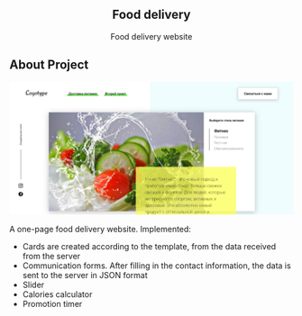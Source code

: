   <h2 align="center">Food delivery</h3>

  <p align="center">
    Food delivery website
    <br />
</p>

<!-- ABOUT THE PROJECT -->
## About Project
![Alt text](/img/Food.png?raw=true "Food")
<p>
A one-page food delivery website.
Implemented:
<ul>
<li>Cards are created according to the template, from the data received from the server</li>
<li>Communication forms. After filling in the contact information, the data is sent to the server in JSON format</li>
<li>Slider</li>
<li>Calories calculator</li>
<li>Promotion timer</li>
</ul>
</p>
